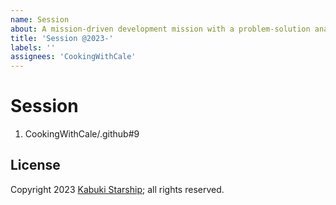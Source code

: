 ```yaml
---
name: Session
about: A mission-driven development mission with a problem-solution analysis
title: 'Session @2023-'
labels: ''
assignees: 'CookingWithCale'
---
```

# Session

1. CookingWithCale/.github#9

## License

Copyright 2023 [Kabuki Starship](https://kabukistarship.com); all rights reserved.
